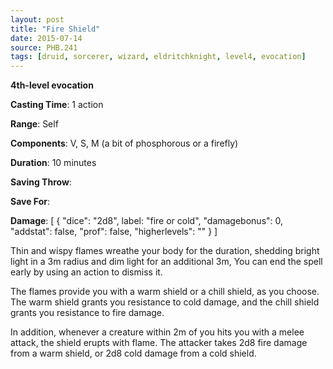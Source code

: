 ```yaml
---
layout: post
title: "Fire Shield"
date: 2015-07-14
source: PHB.241
tags: [druid, sorcerer, wizard, eldritchknight, level4, evocation]
---
```


**4th-level evocation**

**Casting Time**: 1 action

**Range**: Self

**Components**: V, S, M (a bit of phosphorous or a firefly)

**Duration**: 10 minutes

**Saving Throw**:

**Save For**:

**Damage**: [ { "dice": "2d8", label: "fire or cold", "damagebonus": 0, "addstat": false, "prof": false, "higherlevels": "" } ]

Thin and wispy flames wreathe your body for the duration, shedding bright light in a 3m radius and dim light for an additional 3m, You can end the spell early by using an action to dismiss it.

The flames provide you with a warm shield or a chill shield, as you choose. The warm shield grants you resistance to cold damage, and the chill shield grants you resistance to fire damage.

In addition, whenever a creature within 2m of you hits you with a melee attack, the shield erupts with flame. The attacker takes 2d8 fire damage from a warm shield, or 2d8 cold damage from a cold shield.